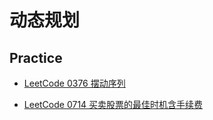 # 动态规划

## Practice

- [LeetCode 0376 摆动序列](https://leetcode-cn.com/problems/wiggle-subsequence/)

- [LeetCode 0714 买卖股票的最佳时机含手续费](https://leetcode-cn.com/problems/best-time-to-buy-and-sell-stock-with-transaction-fee/)
